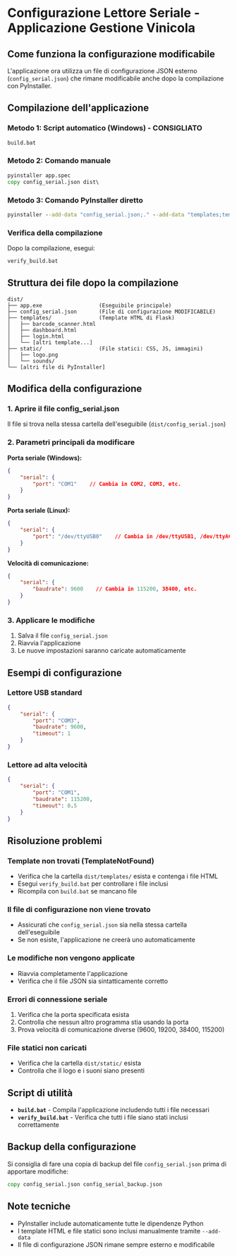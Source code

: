 # Configurazione Lettore Seriale - Applicazione Gestione Vinicola

## Come funziona la configurazione modificabile

L'applicazione ora utilizza un file di configurazione JSON esterno (`config_serial.json`) che rimane modificabile anche dopo la compilazione con PyInstaller.

## Compilazione dell'applicazione

### Metodo 1: Script automatico (Windows) - CONSIGLIATO
```cmd
build.bat
```

### Metodo 2: Comando manuale
```cmd
pyinstaller app.spec
copy config_serial.json dist\
```

### Metodo 3: Comando PyInstaller diretto
```cmd
pyinstaller --add-data "config_serial.json;." --add-data "templates;templates" --add-data "static;static" app.py
```

### Verifica della compilazione
Dopo la compilazione, esegui:
```cmd
verify_build.bat
```

## Struttura dei file dopo la compilazione

```
dist/
├── app.exe                  (Eseguibile principale)
├── config_serial.json       (File di configurazione MODIFICABILE)
├── templates/               (Template HTML di Flask)
│   ├── barcode_scanner.html
│   ├── dashboard.html
│   ├── login.html
│   └── [altri template...]
├── static/                  (File statici: CSS, JS, immagini)
│   ├── logo.png
│   └── sounds/
└── [altri file di PyInstaller]
```

## Modifica della configurazione

### 1. Aprire il file config_serial.json
Il file si trova nella stessa cartella dell'eseguibile (`dist/config_serial.json`)

### 2. Parametri principali da modificare

**Porta seriale (Windows):**
```json
{
    "serial": {
        "port": "COM1"    // Cambia in COM2, COM3, etc.
    }
}
```

**Porta seriale (Linux):**
```json
{
    "serial": {
        "port": "/dev/ttyUSB0"    // Cambia in /dev/ttyUSB1, /dev/ttyACM0, etc.
    }
}
```

**Velocità di comunicazione:**
```json
{
    "serial": {
        "baudrate": 9600    // Cambia in 115200, 38400, etc.
    }
}
```

### 3. Applicare le modifiche
1. Salva il file `config_serial.json`
2. Riavvia l'applicazione
3. Le nuove impostazioni saranno caricate automaticamente

## Esempi di configurazione

### Lettore USB standard
```json
{
    "serial": {
        "port": "COM3",
        "baudrate": 9600,
        "timeout": 1
    }
}
```

### Lettore ad alta velocità
```json
{
    "serial": {
        "port": "COM1",
        "baudrate": 115200,
        "timeout": 0.5
    }
}
```

## Risoluzione problemi

### Template non trovati (TemplateNotFound)
- Verifica che la cartella `dist/templates/` esista e contenga i file HTML
- Esegui `verify_build.bat` per controllare i file inclusi
- Ricompila con `build.bat` se mancano file

### Il file di configurazione non viene trovato
- Assicurati che `config_serial.json` sia nella stessa cartella dell'eseguibile
- Se non esiste, l'applicazione ne creerà uno automaticamente

### Le modifiche non vengono applicate
- Riavvia completamente l'applicazione
- Verifica che il file JSON sia sintatticamente corretto

### Errori di connessione seriale
1. Verifica che la porta specificata esista
2. Controlla che nessun altro programma stia usando la porta
3. Prova velocità di comunicazione diverse (9600, 19200, 38400, 115200)

### File statici non caricati
- Verifica che la cartella `dist/static/` esista
- Controlla che il logo e i suoni siano presenti

## Script di utilità

- **`build.bat`** - Compila l'applicazione includendo tutti i file necessari
- **`verify_build.bat`** - Verifica che tutti i file siano stati inclusi correttamente

## Backup della configurazione

Si consiglia di fare una copia di backup del file `config_serial.json` prima di apportare modifiche:

```cmd
copy config_serial.json config_serial_backup.json
```

## Note tecniche

- PyInstaller include automaticamente tutte le dipendenze Python
- I template HTML e file statici sono inclusi manualmente tramite `--add-data`
- Il file di configurazione JSON rimane sempre esterno e modificabile 